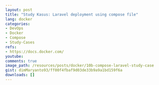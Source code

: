 ```yaml
---
layout: post
title: "Study Kasus: Laravel deployment using compose file"
lang: docker
categories:
- DevOps
- Docker
- Compose
- Study-Cases
refs: 
- https://docs.docker.com/
youtube: 
comments: true
image_path: /resources/posts/docker/10b-compose-laravel-study-case
gist: dimMaryanto93/ff00f4fbaf9d03de33b9a9a1bd159f6a
downloads: []
---
```


